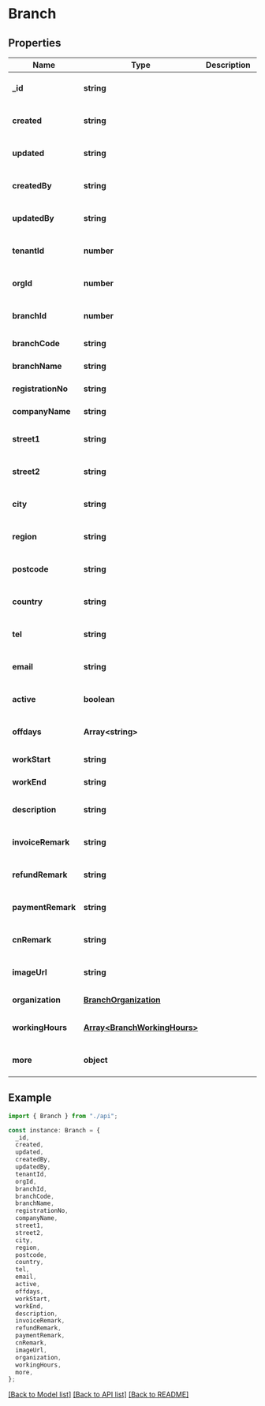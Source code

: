 # Branch

## Properties

| Name               | Type                                                         | Description | Notes                             |
| ------------------ | ------------------------------------------------------------ | ----------- | --------------------------------- |
| **\_id**           | **string**                                                   |             | [optional] [default to undefined] |
| **created**        | **string**                                                   |             | [optional] [default to undefined] |
| **updated**        | **string**                                                   |             | [optional] [default to undefined] |
| **createdBy**      | **string**                                                   |             | [optional] [default to undefined] |
| **updatedBy**      | **string**                                                   |             | [optional] [default to undefined] |
| **tenantId**       | **number**                                                   |             | [optional] [default to undefined] |
| **orgId**          | **number**                                                   |             | [optional] [default to undefined] |
| **branchId**       | **number**                                                   |             | [optional] [default to undefined] |
| **branchCode**     | **string**                                                   |             | [default to undefined]            |
| **branchName**     | **string**                                                   |             | [default to undefined]            |
| **registrationNo** | **string**                                                   |             | [default to undefined]            |
| **companyName**    | **string**                                                   |             | [default to undefined]            |
| **street1**        | **string**                                                   |             | [optional] [default to undefined] |
| **street2**        | **string**                                                   |             | [optional] [default to undefined] |
| **city**           | **string**                                                   |             | [optional] [default to undefined] |
| **region**         | **string**                                                   |             | [optional] [default to undefined] |
| **postcode**       | **string**                                                   |             | [optional] [default to undefined] |
| **country**        | **string**                                                   |             | [optional] [default to undefined] |
| **tel**            | **string**                                                   |             | [optional] [default to undefined] |
| **email**          | **string**                                                   |             | [optional] [default to undefined] |
| **active**         | **boolean**                                                  |             | [optional] [default to undefined] |
| **offdays**        | **Array&lt;string&gt;**                                      |             | [optional] [default to undefined] |
| **workStart**      | **string**                                                   |             | [default to undefined]            |
| **workEnd**        | **string**                                                   |             | [default to undefined]            |
| **description**    | **string**                                                   |             | [optional] [default to undefined] |
| **invoiceRemark**  | **string**                                                   |             | [optional] [default to undefined] |
| **refundRemark**   | **string**                                                   |             | [optional] [default to undefined] |
| **paymentRemark**  | **string**                                                   |             | [optional] [default to undefined] |
| **cnRemark**       | **string**                                                   |             | [optional] [default to undefined] |
| **imageUrl**       | **string**                                                   |             | [optional] [default to undefined] |
| **organization**   | [**BranchOrganization**](BranchOrganization.md)              |             | [default to undefined]            |
| **workingHours**   | [**Array&lt;BranchWorkingHours&gt;**](BranchWorkingHours.md) |             | [optional] [default to undefined] |
| **more**           | **object**                                                   |             | [optional] [default to undefined] |

## Example

```typescript
import { Branch } from "./api";

const instance: Branch = {
  _id,
  created,
  updated,
  createdBy,
  updatedBy,
  tenantId,
  orgId,
  branchId,
  branchCode,
  branchName,
  registrationNo,
  companyName,
  street1,
  street2,
  city,
  region,
  postcode,
  country,
  tel,
  email,
  active,
  offdays,
  workStart,
  workEnd,
  description,
  invoiceRemark,
  refundRemark,
  paymentRemark,
  cnRemark,
  imageUrl,
  organization,
  workingHours,
  more,
};
```

[[Back to Model list]](../README.md#documentation-for-models) [[Back to API list]](../README.md#documentation-for-api-endpoints) [[Back to README]](../README.md)
